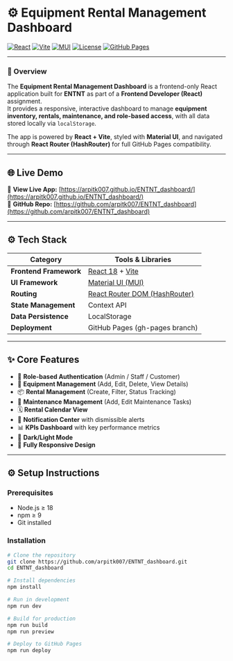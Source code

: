 # ⚙️ Equipment Rental Management Dashboard  

[![React](https://img.shields.io/badge/React-18-blue?logo=react)](https://react.dev/)
[![Vite](https://img.shields.io/badge/Vite-5.0-purple?logo=vite)](https://vitejs.dev/)
[![MUI](https://img.shields.io/badge/MUI-5.15-007FFF?logo=mui)](https://mui.com/)
[![License](https://img.shields.io/badge/License-MIT-yellow.svg)](#)
[![GitHub Pages](https://img.shields.io/badge/Deployed-GitHub%20Pages-181717?logo=github)](https://arpitk007.github.io/ENTNT_dashboard/)

---

### 🧩 Overview  

The **Equipment Rental Management Dashboard** is a frontend-only React application built for **ENTNT** as part of a **Frontend Developer (React)** assignment.  
It provides a responsive, interactive dashboard to manage **equipment inventory, rentals, maintenance, and role-based access**, with all data stored locally via `localStorage`.

The app is powered by **React + Vite**, styled with **Material UI**, and navigated through **React Router (HashRouter)** for full GitHub Pages compatibility.

---

## 🌐 Live Demo  

🎯 **View Live App:** [https://arpitk007.github.io/ENTNT_dashboard/](https://arpitk007.github.io/ENTNT_dashboard/)  
💾 **GitHub Repo:** [https://github.com/arpitk007/ENTNT_dashboard](https://github.com/arpitk007/ENTNT_dashboard)

---

## ⚙️ Tech Stack  

| Category | Tools & Libraries |
|-----------|------------------|
| **Frontend Framework** | [React 18](https://react.dev/) + [Vite](https://vitejs.dev/) |
| **UI Framework** | [Material UI (MUI)](https://mui.com/) |
| **Routing** | [React Router DOM (HashRouter)](https://reactrouter.com/) |
| **State Management** | Context API |
| **Data Persistence** | LocalStorage |
| **Deployment** | GitHub Pages (gh-pages branch) |

---

## ✨ Core Features  

- 🔐 **Role-based Authentication** (Admin / Staff / Customer)
- 🧰 **Equipment Management** (Add, Edit, Delete, View Details)
- 📦 **Rental Management** (Create, Filter, Status Tracking)
- 🧾 **Maintenance Management** (Add, Edit Maintenance Tasks)
- 🗓️ **Rental Calendar View**
- 🔔 **Notification Center** with dismissible alerts
- 📊 **KPIs Dashboard** with key performance metrics
- 🌙 **Dark/Light Mode**
- 📱 **Fully Responsive Design**

---

## ⚙️ Setup Instructions  

### Prerequisites  
- Node.js ≥ 18  
- npm ≥ 9  
- Git installed  

### Installation  

```bash
# Clone the repository
git clone https://github.com/arpitk007/ENTNT_dashboard.git
cd ENTNT_dashboard

# Install dependencies
npm install

# Run in development
npm run dev

# Build for production
npm run build
npm run preview

# Deploy to GitHub Pages
npm run deploy
